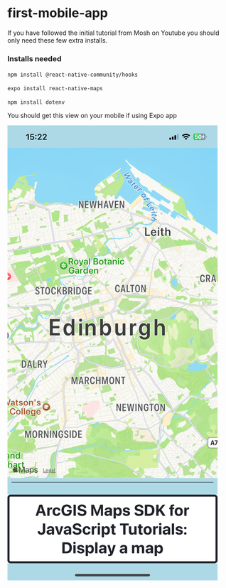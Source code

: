 # first-mobile-app

If you have followed the initial tutorial from Mosh on Youtube you should only need these few extra installs.


### Installs needed 

`npm install @react-native-community/hooks`

`expo install react-native-maps`

`npm install dotenv`

You should get this view on your mobile if using Expo app

![](https://github.com/bjentwistle/first-mobile-app/blob/main/assets/screenshot.png)


